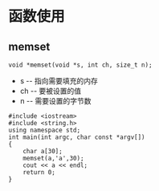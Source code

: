 # 函数使用
## memset
```
void *memset(void *s, int ch, size_t n);
```
- s -- 指向需要填充的内存
- ch -- 要被设置的值
- n -- 需要设置的字节数

```
#include <iostream>
#include <string.h>
using namespace std;
int main(int argc, char const *argv[])
{
    char a[30];
    memset(a,'a',30);
    cout << a << endl;
    return 0;
}
```